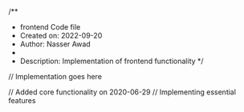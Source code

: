 /**
 * frontend Code file
 * Created on: 2022-09-20
 * Author: Nasser Awad
 *
 * Description: Implementation of frontend functionality
 */
 
// Implementation goes here


// Added core functionality on 2020-06-29
// Implementing essential features

